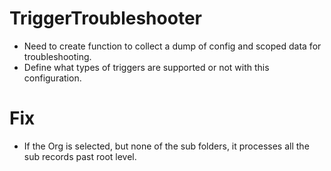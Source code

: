 # TriggerTroubleshooter
- Need to create function to collect a dump of config and scoped data for troubleshooting.
- Define what types of triggers are supported or not with this configuration.

# Fix
- If the Org is selected, but none of the sub folders, it processes all the sub records past root level.
